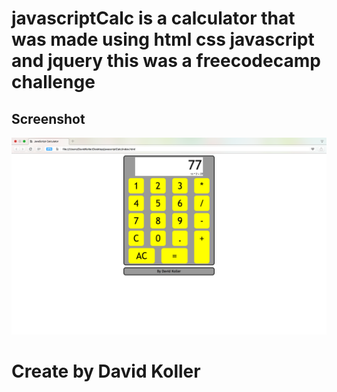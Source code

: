 javascriptCalc is a calculator that was made using html css javascript and jquery this was a freecodecamp challenge
====================================================================================================================


## Screenshot
[![IMAGE ALT TEXT HERE](https://github.com/kolldavi/Web-Development/blob/master/javascriptCalc/calcScreenShot.png?raw=true)](http://www.dkoller.com/Web-Development/javascriptCalc/)



Create by David Koller
=======================
